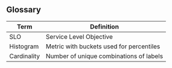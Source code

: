## Glossary

| Term      | Definition |
|-----------|------------|
| SLO       | Service Level Objective |
| Histogram | Metric with buckets used for percentiles |
| Cardinality | Number of unique combinations of labels |